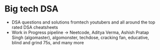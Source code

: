 # Big tech DSA
- DSA questions and solutions fromtech youtubers and all around the top rated DSA cheatsheets
- Work in Progress pipeline -> Neetcode, Aditya Verma, Ashish Pratap Singh (algomaster), algomonster, techdose, cracking fan, educative, blind and grind 75s, and many more
